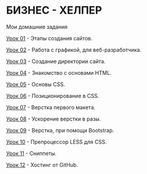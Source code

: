 # БИЗНЕС - ХЕЛПЕР

Мои домашние задания

[Урок 01](https://bizness-helper.github.io/HomeWork01/index.html "Домашнее задание УРОК 01") - Этапы создания сайтов.

[Урок 02](https://bizness-helper.github.io/HomeWork02/index.html "Домашнее задание УРОК 02") - Работа с графикой, для веб-разработчика.

[Урок 03](https://bizness-helper.github.io/HomeWork03/src/index.html "Домашнее задание УРОК 03") - Создание директории сайта.

[Урок 04](https://bizness-helper.github.io/HomeWork04/src/index.html "Домашнее задание УРОК 04") - Знакомство с основами HTML.

[Урок 05](https://bizness-helper.github.io/HomeWork05/src/index.html "Домашнее задание УРОК 05") - Основы CSS.

[Урок 06](https://bizness-helper.github.io/HomeWork06/src/index.html "Домашнее задание УРОК 06") - Позиционирование в CSS.

[Урок 07](https://bizness-helper.github.io/HomeWork07/src/index.html "Домашнее задание УРОК 07") - Верстка первого макета.

[Урок 08](https://bizness-helper.github.io/HomeWork08/src/index.html "Домашнее задание УРОК 08") - Ускорение верстки в разы.

[Урок 09](https://bizness-helper.github.io/HomeWork09/src/index.html "Домашнее задание УРОК 09") - Верстка, при помощи Bootstrap.

[Урок 10](https://bizness-helper.github.io/HomeWork10/src/index.html "Домашнее задание УРОК 10") - Препроцессор LESS для CSS.

[Урок 11](https://bizness-helper.github.io/HomeWork11/src/index.html "Домашнее задание УРОК 11") - Сниппеты.

[Урок 12](https://bizness-helper.github.io/HomeWork12/src/index.html "Домашнее задание УРОК 12") - Хостинг от GitHub.
